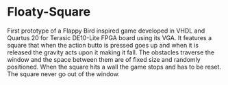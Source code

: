 # Floaty-Square

First prototype of a Flappy Bird inspired game developed in VHDL and Quartus 20 for Terasic DE10-Lite FPGA board using its VGA. It features a square that when the action butto is pressed goes up and when it is released the gravity acts upon it making it fall. The obstacles traverse the window and the space between them are of fixed size and randomly positioned. When the square hits a wall the game stops and has to be reset. The square never go out of the window.
